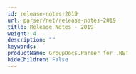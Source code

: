 ```yaml
---
id: release-notes-2019
url: parser/net/release-notes-2019
title: Release Notes - 2019
weight: 4
description: ""
keywords: 
productName: GroupDocs.Parser for .NET
hideChildren: False
---
```

